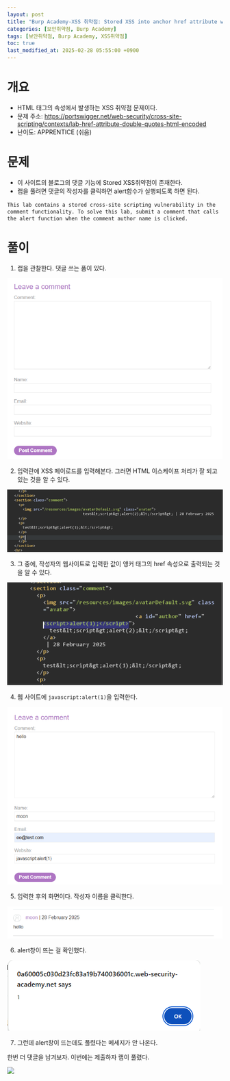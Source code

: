 ```yaml
---
layout: post
title: "Burp Academy-XSS 취약점: Stored XSS into anchor href attribute with double quotes HTML-encoded"
categories: [보안취약점, Burp Academy]
tags: [보안취약점, Burp Academy, XSS취약점]
toc: true
last_modified_at: 2025-02-28 05:55:00 +0900
---
```


# 개요
- HTML 태그의 속성에서 발생하는 XSS 취약점 문제이다. 
- 문제 주소: https://portswigger.net/web-security/cross-site-scripting/contexts/lab-href-attribute-double-quotes-html-encoded
- 난이도: APPRENTICE (쉬움)

# 문제
- 이 사이트의 블로그의 댓글 기능에 Stored XSS취약점이 존재한다. 
- 랩을 풀려면 댓글의 작성자를 클릭하면 alert함수가 실행되도록 하면 된다. 

```
This lab contains a stored cross-site scripting vulnerability in the comment functionality. To solve this lab, submit a comment that calls the alert function when the comment author name is clicked.
```

# 풀이 
1. 랩을 관찰한다. 댓글 쓰는 폼이 있다. 

![](/images/burp-academy-xss-8-1.png)

2. 입력란에 XSS 페이로드를 입력해본다. 그러면 HTML 이스케이프 처리가 잘 되고 있는 것을 알 수 있다. 

![](/images/burp-academy-xss-8-2.png)

3. 그 중에, 작성자의 웹사이트로 입력한 값이 앵커 태그의 href 속성으로 출력되는 것을 알 수 있다. 

![](/images/burp-academy-xss-8-3.png)

4. 웹 사이트에 `javascript:alert(1)`을 입력한다. 

![](/images/burp-academy-xss-8-5.png)

5. 입력한 후의 화면이다. 작성자 이름을 클릭한다. 

![](/images/burp-academy-xss-8-6.png)

6. alert창이 뜨는 걸 확인했다. 

![](/images/burp-academy-xss-8-7.png)

7. 그런데 alert창이 뜨는데도 풀렸다는 메세지가 안 나온다. 

한번 더 댓글을 남겨보자. 이번에는 제출하자 랩이 풀렸다. 

![](/images/burp-academy-xss-8-8.png)